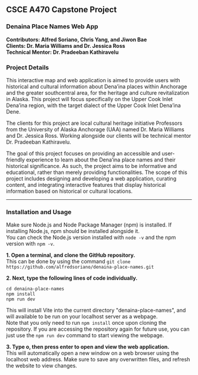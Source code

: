 ## CSCE A470 Capstone Project
### Denaina Place Names Web App  
**Contributors: Alfred Soriano, Chris Yang, and Jiwon Bae**  
**Clients: Dr. Maria Williams and Dr. Jessica Ross**  
**Technical Mentor: Dr. Pradeeban Kathiravelu**

### Project Details
This interactive map and web application is aimed to provide users with historical and cultural information about Dena’ina places within Anchorage and the greater southcentral area, for the heritage and culture revitalization in Alaska. This project will focus specifically on the Upper Cook Inlet Dena’ina region, with the target dialect of the Upper Cook Inlet Dena’ina Dene.

The clients for this project are local cultural heritage initiative Professors from the University of Alaska Anchorage (UAA) named Dr. Maria Williams and Dr. Jessica Ross. Working alongside our clients will be technical mentor Dr. Pradeeban Kathiravelu.

The goal of this project focuses on providing an accessible and user-friendly experience to learn about the Dena’ina place names and their historical significance. As such, the project aims to be informative and educational, rather than merely providing functionalities. The scope of this project includes designing and developing a web application, curating content, and integrating interactive features that display historical information based on historical or cultural locations.

---

### Installation and Usage  
Make sure Node.js and Node Package Manager (npm) is installed. If installing Node.js, npm should be installed alongside it.  
You can check the Node.js version installed with `node -v` and the npm version with `npm -v`.  

**1. Open a terminal, and clone the GitHub repository.**  
This can be done by using the command `git clone https://github.com/alfredsoriano/denaina-place-names.git`  

**2. Next, type the following lines of code individually.**  
```
cd denaina-place-names
npm install
npm run dev
```
This will install Vite into the current directory "denaina-place-names", and will available to be run on your localhost server as a webpage.  
Note that you only need to run `npm install` once upon cloning the repository. If you are accessing the repository again for future use, you can just use the `npm run dev` command to start viewing the webpage.

**3. Type o, then press enter to open and view the web application.**  
This will automatically open a new window on a web browser using the localhost web address.
Make sure to save any overwritten files, and refresh the website to view changes.  
